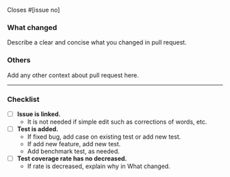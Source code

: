 Closes #[issue no]

### What changed

Describe a clear and concise what you changed in pull request.

### Others

Add any other context about pull request here.

----

### Checklist

- [ ] **Issue is linked.**
    - It is not needed if simple edit such as corrections of words, etc.
- [ ] **Test is added.**
    - If fixed bug, add case on existing test or add new test.
    - If add new feature, add new test.
    - Add benchmark test, as needed.
- [ ] **Test coverage rate has no decreased.**
    - If rate is decreased, explain why in What changed.
